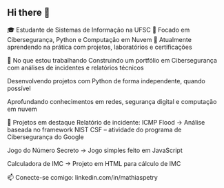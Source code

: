 ## Hi there 👋

🎓 Estudante de Sistemas de Informação na UFSC
🔐 Focado em Cibersegurança, Python e Computação em Nuvem
🧠 Atualmente aprendendo na prática com projetos, laboratórios e certificações

🚀 No que estou trabalhando
Construindo um portfólio em Cibersegurança com análises de incidentes e relatórios técnicos

Desenvolvendo projetos com Python de forma independente, quando possível

Aprofundando conhecimentos em redes, segurança digital e computação em nuvem

📂 Projetos em destaque
Relatório de incidente: ICMP Flood
→ Análise baseada no framework NIST CSF – atividade do programa de Cibersegurança do Google

Jogo do Número Secreto
→ Jogo simples feito em JavaScript

Calculadora de IMC
→ Projeto em HTML para cálculo de IMC

📫 Conecte-se comigo: linkedin.com/in/mathiaspetry
<!--
**MathiasPetry/MathiasPetry** is a ✨ _special_ ✨ repository because its `README.md` (this file) appears on your GitHub profile.

Here are some ideas to get you started:

- 🔭 I’m currently working on ...
- 🌱 I’m currently learning ...
- 👯 I’m looking to collaborate on ...
- 🤔 I’m looking for help with ...
- 💬 Ask me about ...
- 📫 How to reach me: ...
- 😄 Pronouns: ...
- ⚡ Fun fact: ...
-->
